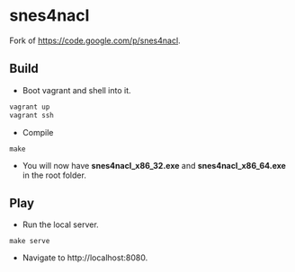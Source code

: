 snes4nacl
=========

Fork of https://code.google.com/p/snes4nacl.

Build
-----
- Boot vagrant and shell into it.
```bash
vagrant up
vagrant ssh
```
- Compile
```
make
```
- You will now have **snes4nacl_x86_32.exe** and **snes4nacl_x86_64.exe** in the root folder.

Play
----
- Run the local server.
```
make serve
```
- Navigate to http://localhost:8080.
